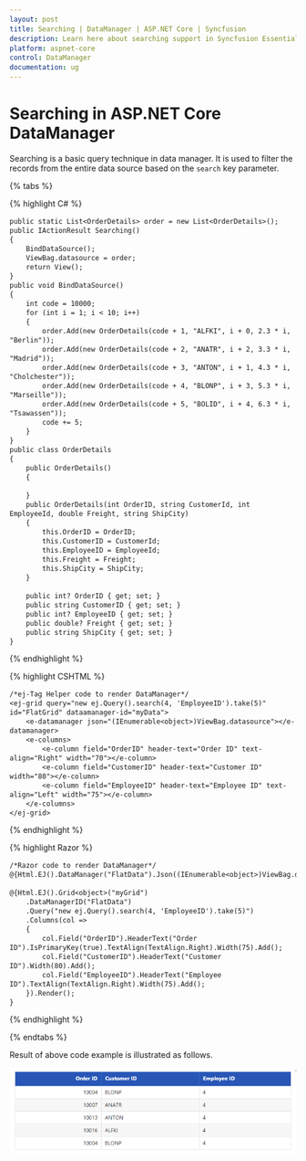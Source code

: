 ```yaml
---
layout: post
title: Searching | DataManager | ASP.NET Core | Syncfusion
description: Learn here about searching support in Syncfusion Essential ASP.NET Core DataManager Control, its elements, and more.
platform: aspnet-core
control: DataManager
documentation: ug
---
```


# Searching in ASP.NET Core DataManager

Searching is a basic query technique in data manager. It is used to filter the records from the entire data source based on the `search` key parameter.

{% tabs %}

{% highlight C# %}

    public static List<OrderDetails> order = new List<OrderDetails>();
    public IActionResult Searching()
    {
        BindDataSource();
        ViewBag.datasource = order;
        return View();
    }
    public void BindDataSource()
    {
        int code = 10000;
        for (int i = 1; i < 10; i++)
        {
            order.Add(new OrderDetails(code + 1, "ALFKI", i + 0, 2.3 * i, "Berlin"));
            order.Add(new OrderDetails(code + 2, "ANATR", i + 2, 3.3 * i, "Madrid"));
            order.Add(new OrderDetails(code + 3, "ANTON", i + 1, 4.3 * i, "Cholchester"));
            order.Add(new OrderDetails(code + 4, "BLONP", i + 3, 5.3 * i, "Marseille"));
            order.Add(new OrderDetails(code + 5, "BOLID", i + 4, 6.3 * i, "Tsawassen"));
            code += 5;
        }
    }
    public class OrderDetails
    {
        public OrderDetails()
        {

        }
        public OrderDetails(int OrderID, string CustomerId, int EmployeeId, double Freight, string ShipCity)
        {
            this.OrderID = OrderID;
            this.CustomerID = CustomerId;
            this.EmployeeID = EmployeeId;
            this.Freight = Freight;
            this.ShipCity = ShipCity;
        }

        public int? OrderID { get; set; }
        public string CustomerID { get; set; }
        public int? EmployeeID { get; set; }
        public double? Freight { get; set; }
        public string ShipCity { get; set; }
    }


{% endhighlight %}

{% highlight CSHTML %}

    /*ej-Tag Helper code to render DataManager*/
    <ej-grid query="new ej.Query().search(4, 'EmployeeID').take(5)" id="FlatGrid" dataamanager-id="myData">
        <e-datamanager json="(IEnumerable<object>)ViewBag.datasource"></e-datamanager>
        <e-columns>
            <e-column field="OrderID" header-text="Order ID" text-align="Right" width="70"></e-column>
            <e-column field="CustomerID" header-text="Customer ID" width="80"></e-column>
            <e-column field="EmployeeID" header-text="Employee ID" text-align="Left" width="75"></e-column>
        </e-columns>
    </ej-grid>

{% endhighlight %}

{% highlight Razor %}

    /*Razor code to render DataManager*/
    @{Html.EJ().DataManager("FlatData").Json((IEnumerable<object>)ViewBag.datasource).Render();}

    @{Html.EJ().Grid<object>("myGrid")
        .DataManagerID("FlatData")
        .Query("new ej.Query().search(4, 'EmployeeID').take(5)")
        .Columns(col =>
        {
            col.Field("OrderID").HeaderText("Order ID").IsPrimaryKey(true).TextAlign(TextAlign.Right).Width(75).Add();
            col.Field("CustomerID").HeaderText("Customer ID").Width(80).Add();
            col.Field("EmployeeID").HeaderText("Employee ID").TextAlign(TextAlign.Right).Width(75).Add();
        }).Render();
    }

{% endhighlight %}

{% endtabs %}

Result of above code example is illustrated as follows.

![ASP.NET Core DataManager searching](Searching_images/Searching1.png) 


